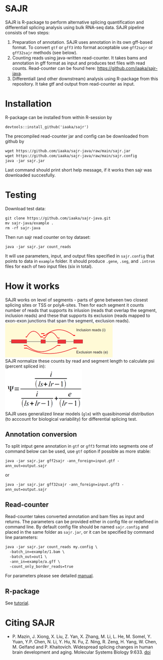 # SAJR
SAJR is R-package to perform alternative splicing quantification and differentiall splicing analysis using bulk RNA-seq data. SAJR pipeline consists of two steps:
1. Preparation of annotation. SAJR uses annotation in its own gff-based format. To convert `gtf` or `gff3` into format acceptable use `gff2sajr` or `gff32sajr` methods (see below).
2. Counting reads using java-written read-counter. It takes bams and annotation in gff format as input and produces text files with read counts. Read-counter can be found here: https://github.com/iaaka/sajr-java. 
3. Differentiall (and other downstream) analysis using R-package from this repository. It take gtf and output from read-counter as input.

# Installation
R-package can be installed from within R-session by
```
devtools::install_github('iaaka/sajr')
```
The precompiled read-counter jar and config can be downloaded from github by
```
wget https://github.com/iaaka/sajr-java/raw/main/sajr.jar
wget https://github.com/iaaka/sajr-java/raw/main/sajr.config
java -jar sajr.jar
```
Last command should print short help message, if it works then sajr was downloaded succesfully.
# Testing
Download test data:
```
git clone https://github.com/iaaka/sajr-java.git
mv sajr-java/example .
rm -rf sajr-java
```
Then run sajr read counter on toy dataset:
```
java -jar sajr.jar count_reads
```
It will use parameters, input, and output files specified in `sajr.config` that points to data in `example` folder. It should produce `.gene`, `.seg`, and `.intron` files for each of two input files (six in total).
# How it works
SAJR works on level  of segments - parts of gene between two closest splicing sites or TSS or polyA-sites. Then for each segment it counts number of reads that supports its inlusion (reads that overlap the segment, inclusion reads) and these that supports its exclusion (reads mapped to exon-exon junctions that span the segment, exclusion reads). 
<br>
<img src="files/inclExclReads.png" width="350" title="inclusion and exclusion reads"><br>
SAJR normalize these counts by read and segment length to calculate psi (percent spliced in):
<br>
<img src="files/ir_form.png" width="250" title="PSI"><br>
SAJR uses generalized linear models (`glm`) with quasibinomial distribution (to acccount for biological variability) for differential splicing test.

## Annotation conversion
To split intput gene annotation in `gtf` or `gff3` format into segments one of command below can be used, use `gtf` option if possible as more stable:
```
java -jar sajr.jar gff2sajr -ann_foreign=input.gtf -ann_out=output.sajr
```
or
```
java -jar sajr.jar gff32sajr -ann_foreign=input.gff3 -ann_out=output.sajr
```
## Read-counter
Read-counter takes converted annotation and bam files as input and returns. The parameters can be provided either in config file or redefined in command line. By default config file should be named `sajr.config` and placed in the same folder as `sajr.jar`, or it can be specified by command line parameters:
```
java -jar sajr.jar count_reads my.config \
  -batch_in=example/1.bam \
  -batch_out=out1 \
  -ann_in=example/a.gff \
  -count_only_border_reads=true
```
For parameters please see detailed [manual](https://htmlpreview.github.io/?https://raw.githubusercontent.com/iaaka/sajr/main/counter_man.html).
## R-package
See [tutorial](tutorial/tutorial.R).
# Citing SAJR
* P. Mazin, J. Xiong, X. Liu, Z. Yan, X. Zhang, M. Li, L. He, M. Somel, Y. Yuan, Y.P. Chen, N. Li, Y. Hu, N. Fu, Z. Ning, R. Zeng, H. Yang, W. Chen, M. Gelfand and P. Khaitovich. Widespread splicing changes in human brain development and aging. Molecular Systems Biology 9:633. [doi](https://doi.org/10.1038/msb.2012.67)
